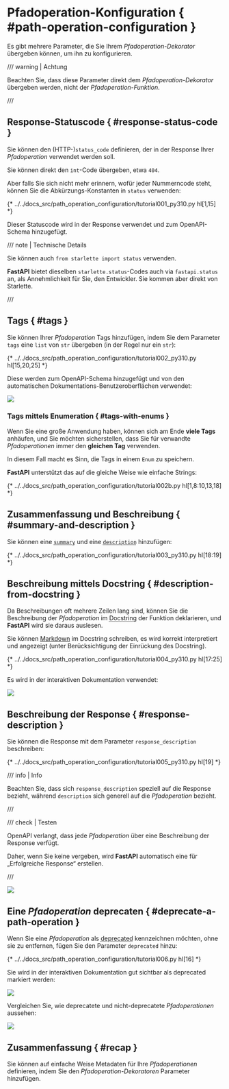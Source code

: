 # Pfadoperation-Konfiguration { #path-operation-configuration }

Es gibt mehrere Parameter, die Sie Ihrem *Pfadoperation-Dekorator* übergeben können, um ihn zu konfigurieren.

/// warning | Achtung

Beachten Sie, dass diese Parameter direkt dem *Pfadoperation-Dekorator* übergeben werden, nicht der *Pfadoperation-Funktion*.

///

## Response-Statuscode { #response-status-code }

Sie können den (HTTP-)`status_code` definieren, der in der Response Ihrer *Pfadoperation* verwendet werden soll.

Sie können direkt den `int`-Code übergeben, etwa `404`.

Aber falls Sie sich nicht mehr erinnern, wofür jeder Nummerncode steht, können Sie die Abkürzungs-Konstanten in `status` verwenden:

{* ../../docs_src/path_operation_configuration/tutorial001_py310.py hl[1,15] *}

Dieser Statuscode wird in der Response verwendet und zum OpenAPI-Schema hinzugefügt.

/// note | Technische Details

Sie können auch `from starlette import status` verwenden.

**FastAPI** bietet dieselben `starlette.status`-Codes auch via `fastapi.status` an, als Annehmlichkeit für Sie, den Entwickler. Sie kommen aber direkt von Starlette.

///

## Tags { #tags }

Sie können Ihrer *Pfadoperation* Tags hinzufügen, indem Sie dem Parameter `tags` eine `list` von `str` übergeben (in der Regel nur ein `str`):

{* ../../docs_src/path_operation_configuration/tutorial002_py310.py hl[15,20,25] *}

Diese werden zum OpenAPI-Schema hinzugefügt und von den automatischen Dokumentations-Benutzeroberflächen verwendet:

<img src="/img/tutorial/path-operation-configuration/image01.png">

### Tags mittels Enumeration { #tags-with-enums }

Wenn Sie eine große Anwendung haben, können sich am Ende **viele Tags** anhäufen, und Sie möchten sicherstellen, dass Sie für verwandte *Pfadoperationen* immer den **gleichen Tag** verwenden.

In diesem Fall macht es Sinn, die Tags in einem `Enum` zu speichern.

**FastAPI** unterstützt das auf die gleiche Weise wie einfache Strings:

{* ../../docs_src/path_operation_configuration/tutorial002b.py hl[1,8:10,13,18] *}

## Zusammenfassung und Beschreibung { #summary-and-description }

Sie können eine <abbr title="Zusammenfassung">`summary`</abbr> und eine <abbr title="Beschreibung">`description`</abbr> hinzufügen:

{* ../../docs_src/path_operation_configuration/tutorial003_py310.py hl[18:19] *}

## Beschreibung mittels Docstring { #description-from-docstring }

Da Beschreibungen oft mehrere Zeilen lang sind, können Sie die Beschreibung der *Pfadoperation* im <abbr title="Ein mehrzeiliger String (keiner Variable zugewiesen) als erster Ausdruck in einer Funktion, wird für die Dokumentation derselben verwendet">Docstring</abbr> der Funktion deklarieren, und **FastAPI** wird sie daraus auslesen.

Sie können <a href="https://en.wikipedia.org/wiki/Markdown" class="external-link" target="_blank">Markdown</a> im Docstring schreiben, es wird korrekt interpretiert und angezeigt (unter Berücksichtigung der Einrückung des Docstring).

{* ../../docs_src/path_operation_configuration/tutorial004_py310.py hl[17:25] *}

Es wird in der interaktiven Dokumentation verwendet:

<img src="/img/tutorial/path-operation-configuration/image02.png">

## Beschreibung der Response { #response-description }

Sie können die Response mit dem Parameter `response_description` beschreiben:

{* ../../docs_src/path_operation_configuration/tutorial005_py310.py hl[19] *}

/// info | Info

Beachten Sie, dass sich `response_description` speziell auf die Response bezieht, während `description` sich generell auf die *Pfadoperation* bezieht.

///

/// check | Testen

OpenAPI verlangt, dass jede *Pfadoperation* über eine Beschreibung der Response verfügt.

Daher, wenn Sie keine vergeben, wird **FastAPI** automatisch eine für „Erfolgreiche Response“ erstellen.

///

<img src="/img/tutorial/path-operation-configuration/image03.png">

## Eine *Pfadoperation* deprecaten { #deprecate-a-path-operation }

Wenn Sie eine *Pfadoperation* als <abbr title="veraltet, von der Verwendung wird abgeraten">deprecated</abbr> kennzeichnen möchten, ohne sie zu entfernen, fügen Sie den Parameter `deprecated` hinzu:

{* ../../docs_src/path_operation_configuration/tutorial006.py hl[16] *}

Sie wird in der interaktiven Dokumentation gut sichtbar als deprecated markiert werden:

<img src="/img/tutorial/path-operation-configuration/image04.png">

Vergleichen Sie, wie deprecatete und nicht-deprecatete *Pfadoperationen* aussehen:

<img src="/img/tutorial/path-operation-configuration/image05.png">

## Zusammenfassung { #recap }

Sie können auf einfache Weise Metadaten für Ihre *Pfadoperationen* definieren, indem Sie den *Pfadoperation-Dekoratoren* Parameter hinzufügen.
